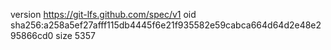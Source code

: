 version https://git-lfs.github.com/spec/v1
oid sha256:a258a5ef27afff115db4445f6e21f935582e59cabca664d64d2e48e295866cd0
size 5357
